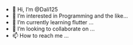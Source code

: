 - 👋 Hi, I’m @Dali125
- 👀 I’m interested in Programming and the like...
- 🌱 I’m currently learning flutter ...
- 💞️ I’m looking to collaborate on ...
- 📫 How to reach me ...

<!---
Dali125/Dali125 is a ✨ special ✨ repository because its `README.md` (this file) appears on your GitHub profile.
You can click the Preview link to take a look at your changes.
--->
